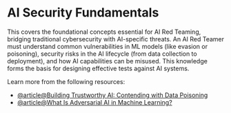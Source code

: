 # AI Security Fundamentals

This covers the foundational concepts essential for AI Red Teaming, bridging traditional cybersecurity with AI-specific threats. An AI Red Teamer must understand common vulnerabilities in ML models (like evasion or poisoning), security risks in the AI lifecycle (from data collection to deployment), and how AI capabilities can be misused. This knowledge forms the basis for designing effective tests against AI systems.

Learn more from the following resources:

- [@article@Building Trustworthy AI: Contending with Data Poisoning](https://nisos.com/research/building-trustworthy-ai/)
- [@article@What Is Adversarial AI in Machine Learning?](https://www.paloaltonetworks.co.uk/cyberpedia/what-are-adversarial-attacks-on-AI-Machine-Learning)
